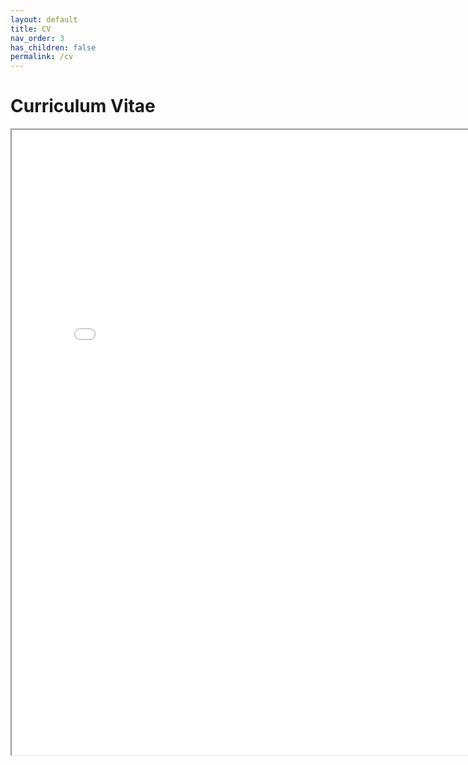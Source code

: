 ```yaml
---
layout: default
title: CV
nav_order: 3
has_children: false
permalink: /cv
---
```


# Curriculum Vitae

<html>
<iframe src="/assets/CV_Sep_2024.pdf" height="1000" width="800"></iframe>
</html>
